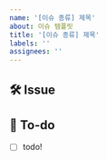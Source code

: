 ```yaml
---
name: '[이슈 종류] 제목'
about: 이슈 템플릿
title: '[이슈 종류] 제목'
labels: ''
assignees: ''
---
```


## 🛠 Issue

<!-- 이슈에 대해 간략하게 설명해주세요 -->

## 📝 To-do

<!-- 진행할 작업에 대해 적어주세요 -->

- [ ] todo!
